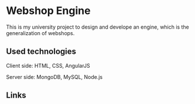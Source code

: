 # Webshop Engine
This is my university project to design and develope an engine, which is the generalization of webshops.
## Used technologies
Client side: HTML, CSS, AngularJS

Server side: MongoDB, MySQL, Node.js
## Links
